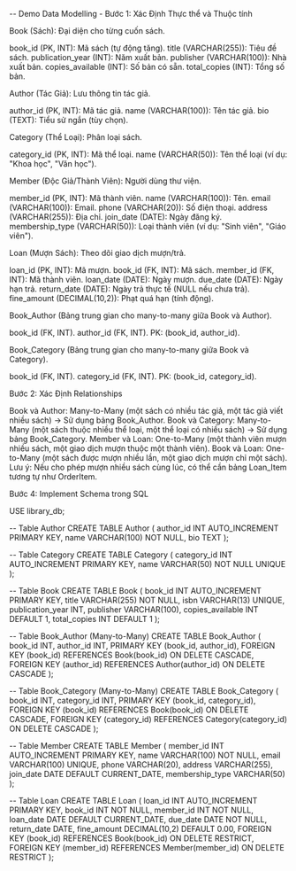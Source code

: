 -- Demo Data Modelling -
Bước 1: Xác Định Thực thể và Thuộc tính

Book (Sách): Đại diện cho từng cuốn sách.

book_id (PK, INT): Mã sách (tự động tăng).
title (VARCHAR(255)): Tiêu đề sách.
publication_year (INT): Năm xuất bản.
publisher (VARCHAR(100)): Nhà xuất bản.
copies_available (INT): Số bản có sẵn.
total_copies (INT): Tổng số bản.

Author (Tác Giả): Lưu thông tin tác giả.

author_id (PK, INT): Mã tác giả.
name (VARCHAR(100)): Tên tác giả.
bio (TEXT): Tiểu sử ngắn (tùy chọn).

Category (Thể Loại): Phân loại sách.

category_id (PK, INT): Mã thể loại.
name (VARCHAR(50)): Tên thể loại (ví dụ: "Khoa học", "Văn học").

Member (Độc Giả/Thành Viên): Người dùng thư viện.

member_id (PK, INT): Mã thành viên.
name (VARCHAR(100)): Tên.
email (VARCHAR(100)): Email.
phone (VARCHAR(20)): Số điện thoại.
address (VARCHAR(255)): Địa chỉ.
join_date (DATE): Ngày đăng ký.
membership_type (VARCHAR(50)): Loại thành viên (ví dụ: "Sinh viên", "Giáo viên").

Loan (Mượn Sách): Theo dõi giao dịch mượn/trả.

loan_id (PK, INT): Mã mượn.
book_id (FK, INT): Mã sách.
member_id (FK, INT): Mã thành viên.
loan_date (DATE): Ngày mượn.
due_date (DATE): Ngày hạn trả.
return_date (DATE): Ngày trả thực tế (NULL nếu chưa trả).
fine_amount (DECIMAL(10,2)): Phạt quá hạn (tính động).

Book_Author (Bảng trung gian cho many-to-many giữa Book và Author).

book_id (FK, INT).
author_id (FK, INT).
PK: (book_id, author_id).

Book_Category (Bảng trung gian cho many-to-many giữa Book và Category).

book_id (FK, INT).
category_id (FK, INT).
PK: (book_id, category_id).

Bước 2: Xác Định Relationships

Book và Author: Many-to-Many (một sách có nhiều tác giả, một tác giả viết nhiều sách) → Sử dụng bảng Book_Author.
Book và Category: Many-to-Many (một sách thuộc nhiều thể loại, một thể loại có nhiều sách) → Sử dụng bảng Book_Category.
Member và Loan: One-to-Many (một thành viên mượn nhiều sách, một giao dịch mượn thuộc một thành viên).
Book và Loan: One-to-Many (một sách được mượn nhiều lần, một giao dịch mượn chỉ một sách). Lưu ý: Nếu cho phép mượn nhiều sách cùng lúc, có thể cần bảng Loan_Item tương tự như OrderItem.

Bước 4: Implement Schema trong SQL

USE library_db;

-- Table Author
CREATE TABLE Author (
    author_id INT AUTO_INCREMENT PRIMARY KEY,
    name VARCHAR(100) NOT NULL,
    bio TEXT
);

-- Table Category
CREATE TABLE Category (
    category_id INT AUTO_INCREMENT PRIMARY KEY,
    name VARCHAR(50) NOT NULL UNIQUE
);

-- Table Book
CREATE TABLE Book (
    book_id INT AUTO_INCREMENT PRIMARY KEY,
    title VARCHAR(255) NOT NULL,
    isbn VARCHAR(13) UNIQUE,
    publication_year INT,
    publisher VARCHAR(100),
    copies_available INT DEFAULT 1,
    total_copies INT DEFAULT 1
);

-- Table Book_Author (Many-to-Many)
CREATE TABLE Book_Author (
    book_id INT,
    author_id INT,
    PRIMARY KEY (book_id, author_id),
    FOREIGN KEY (book_id) REFERENCES Book(book_id) ON DELETE CASCADE,
    FOREIGN KEY (author_id) REFERENCES Author(author_id) ON DELETE CASCADE
);

-- Table Book_Category (Many-to-Many)
CREATE TABLE Book_Category (
    book_id INT,
    category_id INT,
    PRIMARY KEY (book_id, category_id),
    FOREIGN KEY (book_id) REFERENCES Book(book_id) ON DELETE CASCADE,
    FOREIGN KEY (category_id) REFERENCES Category(category_id) ON DELETE CASCADE
);

-- Table Member
CREATE TABLE Member (
    member_id INT AUTO_INCREMENT PRIMARY KEY,
    name VARCHAR(100) NOT NULL,
    email VARCHAR(100) UNIQUE,
    phone VARCHAR(20),
    address VARCHAR(255),
    join_date DATE DEFAULT CURRENT_DATE,
    membership_type VARCHAR(50)
);

-- Table Loan
CREATE TABLE Loan (
    loan_id INT AUTO_INCREMENT PRIMARY KEY,
    book_id INT NOT NULL,
    member_id INT NOT NULL,
    loan_date DATE DEFAULT CURRENT_DATE,
    due_date DATE NOT NULL,
    return_date DATE,
    fine_amount DECIMAL(10,2) DEFAULT 0.00,
    FOREIGN KEY (book_id) REFERENCES Book(book_id) ON DELETE RESTRICT,
    FOREIGN KEY (member_id) REFERENCES Member(member_id) ON DELETE RESTRICT
);
